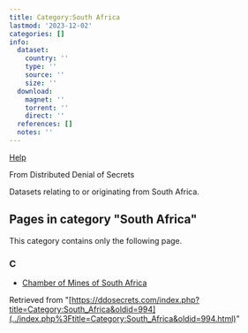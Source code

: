 ```yaml
---
title: Category:South Africa
lastmod: '2023-12-02'
categories: []
info:
  dataset:
    country: ''
    type: ''
    source: ''
    size: ''
  download:
    magnet: ''
    torrent: ''
    direct: ''
  references: []
  notes: ''
---
```




[Help](https://www.mediawiki.org/wiki/Special:MyLanguage/Help:Categories)

From Distributed Denial of Secrets

Datasets relating to or originating from South Africa.

## Pages in category "South Africa"

This category contains only the following page.

### C

- [Chamber of Mines of South
Africa](Chamber_of_Mines_of_South_Africa.html "Chamber of Mines of South Africa")

Retrieved from
"[https://ddosecrets.com/index.php?title=Category:South_Africa&oldid=994](../index.php%3Ftitle=Category:South_Africa&oldid=994.html)"

